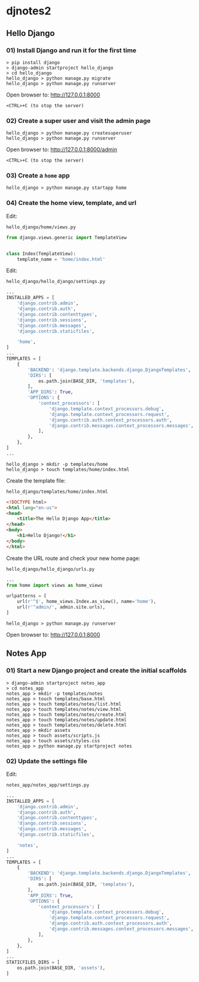 djnotes2
========

## Hello Django

### 01) Install Django and run it for the first time

```
> pip install django
> django-admin startproject hello_django
> cd hello_django
hello_django > python manage.py migrate
hello_django > python manage.py runserver
```

Open browser to: http://127.0.0.1:8000

```
<CTRL>+C (to stop the server)
```


### 02) Create a super user and visit the admin page

```
hello_django > python manage.py createsuperuser
hello_django > python manage.py runserver
```

Open browser to: http://127.0.0.1:8000/admin

```
<CTRL>+C (to stop the server)
```


### 03) Create a `home` app

```
hello_django > python manage.py startapp home
```


### 04) Create the home view, template, and url

Edit:
```
hello_django/home/views.py
```

```python
from django.views.generic import TemplateView


class Index(TemplateView):
    template_name = 'home/index.html'
```


Edit:
```
hello_django/hello_django/settings.py
```

```python
...
INSTALLED_APPS = [
    'django.contrib.admin',
    'django.contrib.auth',
    'django.contrib.contenttypes',
    'django.contrib.sessions',
    'django.contrib.messages',
    'django.contrib.staticfiles',

    'home',
]
...
TEMPLATES = [
    {
        'BACKEND': 'django.template.backends.django.DjangoTemplates',
        'DIRS': [
            os.path.join(BASE_DIR, 'templates'),
        ],
        'APP_DIRS': True,
        'OPTIONS': {
            'context_processors': [
                'django.template.context_processors.debug',
                'django.template.context_processors.request',
                'django.contrib.auth.context_processors.auth',
                'django.contrib.messages.context_processors.messages',
            ],
        },
    },
]
...
```

```
hello_django > mkdir -p templates/home
hello_django > touch templates/home/index.html
```


Create the template file:
```
hello_django/templates/home/index.html
```

```html
<!DOCTYPE html>
<html lang="en-us">
<head>
    <title>The Hello Django App</title>
</head>
<body>
    <h1>Hello Django!</h1>
</body>
</html>
```


Create the URL route and check your new home page:
```
hello_django/hello_django/urls.py
```

```python
...
from home import views as home_views

urlpatterns = [
    url(r'^$', home_views.Index.as_view(), name='home'),
    url(r'^admin/', admin.site.urls),
]
```

```
hello_django > python manage.py runserver
```

Open browser to: http://127.0.0.1:8000


## Notes App

### 01) Start a new Django project and create the initial scaffolds

```
> django-admin startproject notes_app
> cd notes_app
notes_app > mkdir -p templates/notes
notes_app > touch templates/base.html
notes_app > touch templates/notes/list.html
notes_app > touch templates/notes/view.html
notes_app > touch templates/notes/create.html
notes_app > touch templates/notes/update.html
notes_app > touch templates/notes/delete.html
notes_app > mkdir assets
notes_app > touch assets/scripts.js
notes_app > touch assets/styles.css
notes_app > python manage.py startproject notes
```


### 02) Update the settings file

Edit:
```
notes_app/notes_app/settings.py
```

```python
...
INSTALLED_APPS = [
    'django.contrib.admin',
    'django.contrib.auth',
    'django.contrib.contenttypes',
    'django.contrib.sessions',
    'django.contrib.messages',
    'django.contrib.staticfiles',

    'notes',
]
...
TEMPLATES = [
    {
        'BACKEND': 'django.template.backends.django.DjangoTemplates',
        'DIRS': [
            os.path.join(BASE_DIR, 'templates'),
        ],
        'APP_DIRS': True,
        'OPTIONS': {
            'context_processors': [
                'django.template.context_processors.debug',
                'django.template.context_processors.request',
                'django.contrib.auth.context_processors.auth',
                'django.contrib.messages.context_processors.messages',
            ],
        },
    },
]
...
STATICFILES_DIRS = [
    os.path.join(BASE_DIR, 'assets'),
]
```
